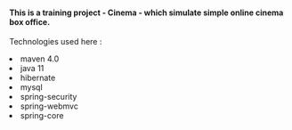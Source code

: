<!DOCTYPE html>
<html lang="en">
<head>
    <meta charset="UTF-8">
    <title>READ_ME</title>
</head>
<body>
<h4>
This is a training project 
- Cinema - 
which simulate simple online cinema box office.
</h4>

Technologies used here :
<li>maven 4.0</li>
<li>java 11</li>
<li>hibernate</li>
<li>mysql</li>
<li>spring-security</li>
<li>spring-webmvc</li>
<li>spring-core</li>

</body>
</html>
